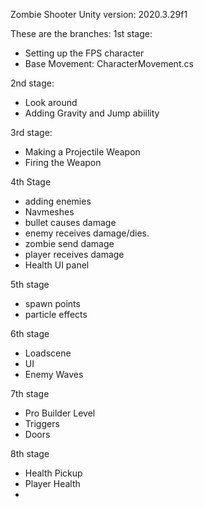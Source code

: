 Zombie Shooter 
Unity version: 2020.3.29f1

These are the branches:
1st stage:
- Setting up the FPS character
- Base Movement: CharacterMovement.cs

2nd stage:
- Look around
- Adding Gravity and Jump abiility

3rd stage:
- Making a Projectile Weapon
- Firing the Weapon

4th Stage
- adding enemies
- Navmeshes
- bullet causes damage
- enemy receives damage/dies.
- zombie send damage
- player receives damage
- Health UI panel

5th stage
- spawn points
- particle effects

6th stage
- Loadscene
- UI
- Enemy Waves

7th stage
- Pro Builder Level
- Triggers
- Doors

8th stage
- Health Pickup
- Player Health
-